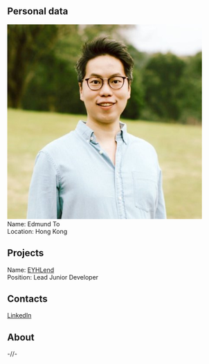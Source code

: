 ## Personal data
![ photo](photo/edmund_to.jpg)  
Name: Edmund To   
Location: Hong Kong
## Projects 
Name: [EYHLend](../projects/ethlend.md)  
Position: Lead Junior Developer
## Contacts
[LinkedIn](https://www.linkedin.com/in/edmundto/)  
## About
-//-
